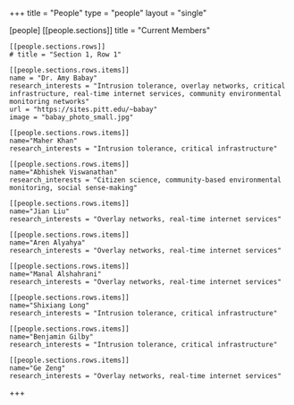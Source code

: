 +++
title = "People"
type = "people"
layout = "single"

[people]
    [[people.sections]]
    title = "Current Members"

    [[people.sections.rows]]
    # title = "Section 1, Row 1"

    [[people.sections.rows.items]]
    name = "Dr. Amy Babay"
    research_interests = "Intrusion tolerance, overlay networks, critical infrastructure, real-time internet services, community environmental monitoring networks"
    url = "https://sites.pitt.edu/~babay"
    image = "babay_photo_small.jpg"

    [[people.sections.rows.items]]
    name="Maher Khan"
    research_interests = "Intrusion tolerance, critical infrastructure"

    [[people.sections.rows.items]]
    name="Abhishek Viswanathan"
    research_interests = "Citizen science, community-based environmental monitoring, social sense-making"

    [[people.sections.rows.items]]
    name="Jian Liu"
    research_interests = "Overlay networks, real-time internet services"

    [[people.sections.rows.items]]
    name="Aren Alyahya"
    research_interests = "Overlay networks, real-time internet services"

    [[people.sections.rows.items]]
    name="Manal Alshahrani"
    research_interests = "Overlay networks, real-time internet services"

    [[people.sections.rows.items]]
    name="Shixiang Long"
    research_interests = "Intrusion tolerance, critical infrastructure"

    [[people.sections.rows.items]]
    name="Benjamin Gilby"
    research_interests = "Intrusion tolerance, critical infrastructure"

    [[people.sections.rows.items]]
    name="Ge Zeng"
    research_interests = "Overlay networks, real-time internet services"

+++
